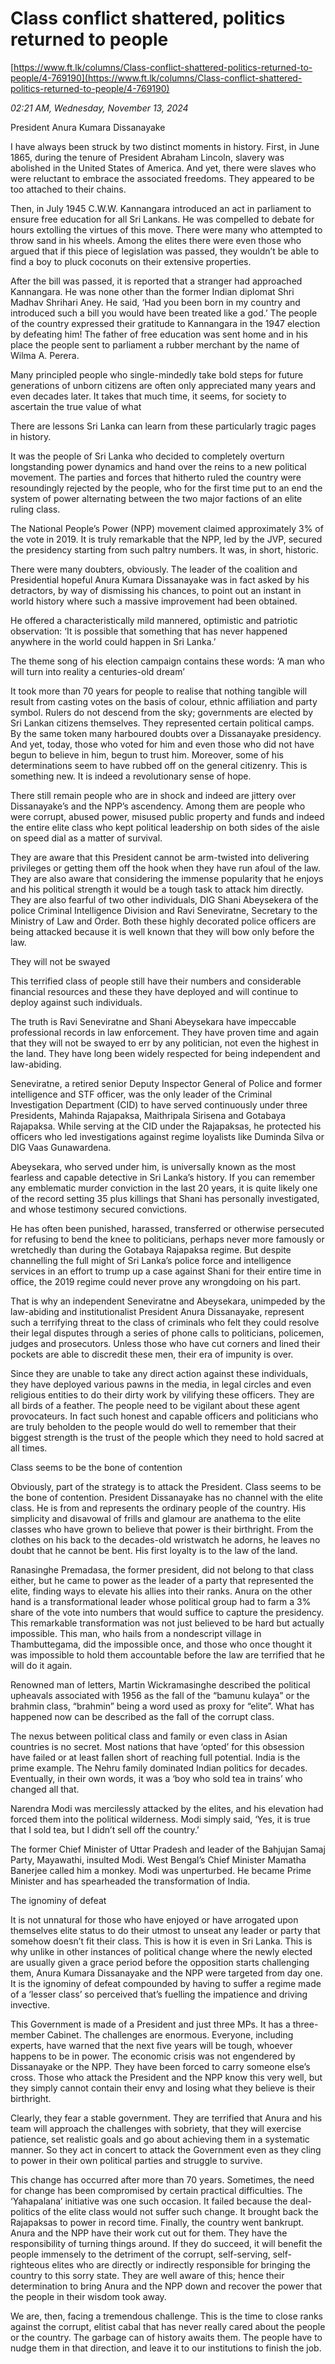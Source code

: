 # Class conflict shattered, politics returned to people

[https://www.ft.lk/columns/Class-conflict-shattered-politics-returned-to-people/4-769190](https://www.ft.lk/columns/Class-conflict-shattered-politics-returned-to-people/4-769190)

*02:21 AM, Wednesday, November 13, 2024*

President Anura Kumara Dissanayake

I have always been struck by two distinct moments in history. First, in June 1865, during the tenure of President Abraham Lincoln, slavery was abolished in the United States of America. And yet, there were slaves who were reluctant to embrace the associated freedoms. They appeared to be too attached to their chains.

Then, in July 1945 C.W.W. Kannangara introduced an act in parliament to ensure free education for all Sri Lankans. He was compelled to debate for hours extolling the virtues of this move. There were many who attempted to throw sand in his wheels. Among the elites there were even those who argued that if this piece of legislation was passed, they wouldn’t be able to find a boy to pluck coconuts on their extensive properties.

After the bill was passed, it is reported that a stranger had approached Kannangara. He was none other than the former Indian diplomat Shri Madhav Shrihari Aney. He said, ‘Had you been born in my country and introduced such a bill you would have been treated like a god.’ The people of the country expressed their gratitude to Kannangara in the 1947 election by defeating him! The father of free education was sent home and in his place the people sent to parliament a rubber merchant by the name of Wilma A. Perera.

Many principled people who single-mindedly take bold steps for future generations of unborn citizens are often only appreciated many years and even decades later. It takes that much time, it seems, for society to ascertain the true value of what

There are lessons Sri Lanka can learn from these particularly tragic pages in history.

It was the people of Sri Lanka who decided to completely overturn longstanding power dynamics and hand over the reins to a new political movement. The parties and forces that hitherto ruled the country were resoundingly rejected by the people, who for the first time put to an end the system of power alternating between the two major factions of an elite ruling class.

The National People’s Power (NPP) movement claimed approximately 3% of the vote in 2019. It is truly remarkable that the NPP, led by the JVP, secured the presidency starting from such paltry numbers. It was, in short, historic.

There were many doubters, obviously. The leader of the coalition and Presidential hopeful Anura Kumara Dissanayake was in fact asked by his detractors, by way of dismissing his chances, to point out an instant in world history where such a massive improvement had been obtained.

He offered a characteristically mild mannered, optimistic and patriotic observation: ‘It is possible that something that has never happened anywhere in the world could happen in Sri Lanka.’

The theme song of his election campaign contains these words: ‘A man who will turn into reality a centuries-old dream’

It took more than 70 years for people to realise that nothing tangible will result from casting votes on the basis of colour, ethnic affiliation and party symbol. Rulers do not descend from the sky; governments are elected by Sri Lankan citizens themselves. They represented certain political camps. By the same token many harboured doubts over a Dissanayake presidency. And yet, today, those who voted for him and even those who did not have begun to believe in him, begun to trust him. Moreover, some of his determinations seem to have rubbed off on the general citizenry. This is something new. It is indeed a revolutionary sense of hope.

There still remain people who are in shock and indeed are jittery over Dissanayake’s and the NPP’s ascendency. Among them are people who were corrupt, abused power, misused public property and funds and indeed the entire elite class who kept political leadership on both sides of the aisle on speed dial as a matter of survival.

They are aware that this President cannot be arm-twisted into delivering privileges or getting them off the hook when they have run afoul of the law. They are also aware that considering the immense popularity that he enjoys and his political strength it would be a tough task to attack him directly. They are also fearful of two other individuals, DIG Shani Abeysekera of the police Criminal Intelligence Division and Ravi Seneviratne, Secretary to the Ministry of Law and Order. Both these highly decorated police officers are being attacked because it is well known that they will bow only before the law.

They will not be swayed

This terrified class of people still have their numbers and considerable financial resources and these they have deployed and will continue to deploy against such individuals.

The truth is Ravi Seneviratne and Shani Abeysekara have impeccable professional records in law enforcement. They have proven time and again that they will not be swayed to err by any politician, not even the highest in the land. They have long been widely respected for being independent and law-abiding.

Seneviratne, a retired senior Deputy Inspector General of Police and former intelligence and STF officer, was the only leader of the Criminal Investigation Department (CID) to have served continuously under three Presidents, Mahinda Rajapaksa, Maithripala Sirisena and Gotabaya Rajapaksa. While serving at the CID under the Rajapaksas, he protected his officers who led investigations against regime loyalists like Duminda Silva or DIG Vaas Gunawardena.

Abeysekara, who served under him, is universally known as the most fearless and capable detective in Sri Lanka’s history. If you can remember any emblematic murder conviction in the last 20 years, it is quite likely one of the record setting 35 plus killings that Shani has personally investigated, and whose testimony secured convictions.

He has often been punished, harassed, transferred or otherwise persecuted for refusing to bend the knee to politicians, perhaps never more famously or wretchedly than during the Gotabaya Rajapaksa regime. But despite channelling the full might of Sri Lanka’s police force and intelligence services in an effort to trump up a case against Shani for their entire time in office, the 2019 regime could never prove any wrongdoing on his part.

That is why an independent Seneviratne and Abeysekara, unimpeded by the law-abiding and institutionalist President Anura Dissanayake, represent such a terrifying threat to the class of criminals who felt they could resolve their legal disputes through a series of phone calls to politicians, policemen, judges and prosecutors. Unless those who have cut corners and lined their pockets are able to discredit these men, their era of impunity is over.

Since they are unable to take any direct action against these individuals, they have deployed various pawns in the media, in legal circles and even religious entities to do their dirty work by vilifying these officers. They are all birds of a feather. The people need to be vigilant about these agent provocateurs. In fact such honest and capable officers and politicians who are truly beholden to the people would do well to remember that their biggest strength is the trust of the people which they need to hold sacred at all times.

Class seems to be the bone of contention

Obviously, part of the strategy is to attack the President. Class seems to be the bone of contention. President Dissanayake has no channel with the elite class. He is from and represents the ordinary people of the country. His simplicity and disavowal of frills and glamour are anathema to the elite classes who have grown to believe that power is their birthright. From the clothes on his back to the decades-old wristwatch he adorns, he leaves no doubt that he cannot be bent. His first loyalty is to the law of the land.

Ranasinghe Premadasa, the former president, did not belong to that class either, but he came to power as the leader of a party that represented the elite, finding ways to elevate his allies into their ranks. Anura on the other hand is a transformational leader whose political group had to farm a 3% share of the vote into numbers that would suffice to capture the presidency. This remarkable transformation was not just believed to be hard but actually impossible. This man, who hails from a nondescript village in Thambuttegama, did the impossible once, and those who once thought it was impossible to hold them accountable before the law are terrified that he will do it again.

Renowned man of letters, Martin Wickramasinghe described the political upheavals associated with 1956 as the fall of the “bamunu kulaya” or the brahmin class, “brahmin” being a word used as proxy for “elite”. What has happened now can be described as the fall of the corrupt class.

The nexus between political class and family or even class in Asian countries is no secret. Most nations that have ‘opted’ for this obsession have failed or at least fallen short of reaching full potential. India is the prime example. The Nehru family dominated Indian politics for decades. Eventually, in their own words, it was a ‘boy who sold tea in trains’ who changed all that.

Narendra Modi was mercilessly attacked by the elites, and his elevation had forced them into the political wilderness. Modi simply said, ‘Yes, it is true that I sold tea, but I didn’t sell off the country.’

The former Chief Minister of Uttar Pradesh and leader of the Bahjujan Samaj Party, Mayawathi, insulted Modi. West Bengal’s Chief Minister Mamatha Banerjee called him a monkey. Modi was unperturbed. He became Prime Minister and has spearheaded the transformation of India.

The ignominy of defeat

It is not unnatural for those who have enjoyed or have arrogated upon themselves elite status to do their utmost to unseat any leader or party that somehow doesn’t fit their class. This is how it is even in Sri Lanka. This is why unlike in other instances of political change where the newly elected are usually given a grace period before the opposition starts challenging them, Anura Kumara Dissanayake and the NPP were targeted from day one. It is the ignominy of defeat compounded by having to suffer a regime made of a ‘lesser class’ so perceived that’s fuelling the impatience and driving invective.

This Government is made of a President and just three MPs. It has a three-member Cabinet. The challenges are enormous. Everyone, including experts, have warned that the next five years will be tough, whoever happens to be in power. The economic crisis was not engendered by Dissanayake or the NPP. They have been forced to carry someone else’s cross. Those who attack the President and the NPP know this very well, but they simply cannot contain their envy and losing what they believe is their birthright.

Clearly, they fear a stable government. They are terrified that Anura and his team will approach the challenges with sobriety, that they will exercise patience, set realistic goals and go about achieving them in a systematic manner. So they act in concert to attack the Government even as they cling to power in their own political parties and struggle to survive.

This change has occurred after more than 70 years. Sometimes, the need for change has been compromised by certain practical difficulties. The ‘Yahapalana’ initiative was one such occasion. It failed because the deal-politics of the elite class would not suffer such change. It brought back the Rajapaksas to power in record time. Finally, the country went bankrupt. Anura and the NPP have their work cut out for them. They have the responsibility of turning things around. If they do succeed, it will benefit the people immensely to the detriment of the corrupt, self-serving, self-righteous elites who are directly or indirectly responsible for bringing the country to this sorry state. They are well aware of this; hence their determination to bring Anura and the NPP down and recover the power that the people in their wisdom took away.

We are, then, facing a tremendous challenge. This is the time to close ranks against the corrupt, elitist cabal that has never really cared about the people or the country. The garbage can of history awaits them. The people have to nudge them in that direction, and leave it to our institutions to finish the job.

